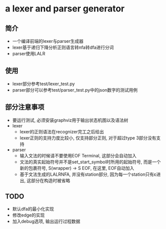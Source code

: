 # a lexer and parser generator

## 简介
  * 一个编译前端的lexer与parser生成器
  * lexer基于递归下降分析正则语言转nfa转dfa进行分词
  * parser使用LALR
  
## 使用
  * lexer部分参考test/lexer_test.py
  * parser部分可以参考test/parser_test.py中的json数字的测试用例

## 部分注意事项
  * 要运行测试, 必须安装graphviz用于输出状态机图以及语法树
  * lexer
    * lexer的正则语法在recognizer完工之后给出
    * lexer正则的支持力度比较小, 仅支持部分正则, 对于超过type 3部分没有支持
  * parser
    * 输入文法的时候请不要使用EOF Terminal, 这部分会自动加入
    * 文法的真实起始符号并不是set_start_symbol时所用的起始符号, 而是一个新的包裹符号, S(wrapper) -> S EOF, 在这里, EOF自动加入
    * 基于文法生成的LALRNFA, 并没有station部分, 因为每一个station只有ε进出, 这部分在构造时被省略

## TODO
  * 默认dfa的最小化实现
  * 修改edge的实现
  * 加入debug选项, 输出运行过程数据